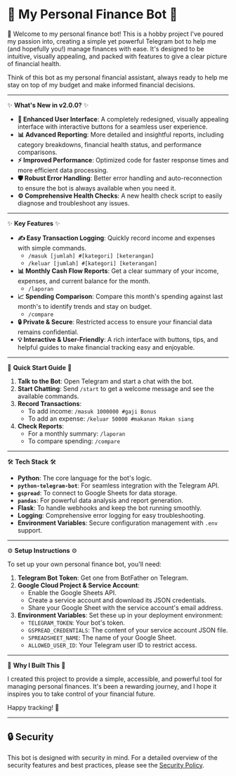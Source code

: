 # 🤖 My Personal Finance Bot 🤖

👋 Welcome to my personal finance bot! This is a hobby project I've poured my passion into, creating a simple yet powerful Telegram bot to help me (and hopefully you!) manage finances with ease. It's designed to be intuitive, visually appealing, and packed with features to give a clear picture of financial health.

Think of this bot as my personal financial assistant, always ready to help me stay on top of my budget and make informed financial decisions.

---

✨ **What's New in v2.0.0?** ✨

*   **🚀 Enhanced User Interface**: A completely redesigned, visually appealing interface with interactive buttons for a seamless user experience.
*   **📊 Advanced Reporting**: More detailed and insightful reports, including category breakdowns, financial health status, and performance comparisons.
*   **⚡ Improved Performance**: Optimized code for faster response times and more efficient data processing.
*   **🛡️ Robust Error Handling**: Better error handling and auto-reconnection to ensure the bot is always available when you need it.
*   **⚙️ Comprehensive Health Checks**: A new health check script to easily diagnose and troubleshoot any issues.

---

✨ **Key Features** ✨

*   **✍️ Easy Transaction Logging**: Quickly record income and expenses with simple commands.
    *   `/masuk [jumlah] #[kategori] [keterangan]`
    *   `/keluar [jumlah] #[kategori] [keterangan]`
*   **📊 Monthly Cash Flow Reports**: Get a clear summary of your income, expenses, and current balance for the month.
    *   `/laporan`
*   **📈 Spending Comparison**: Compare this month's spending against last month's to identify trends and stay on budget.
    *   `/compare`
*   **🔒 Private & Secure**: Restricted access to ensure your financial data remains confidential.
*   **💡 Interactive & User-Friendly**: A rich interface with buttons, tips, and helpful guides to make financial tracking easy and enjoyable.

---

🚀 **Quick Start Guide** 🚀

1.  **Talk to the Bot**: Open Telegram and start a chat with the bot.
2.  **Start Chatting**: Send `/start` to get a welcome message and see the available commands.
3.  **Record Transactions**:
    *   To add income: `/masuk 1000000 #gaji Bonus`
    *   To add an expense: `/keluar 50000 #makanan Makan siang`
4.  **Check Reports**:
    *   For a monthly summary: `/laporan`
    *   To compare spending: `/compare`

---

🛠️ **Tech Stack** 🛠️

*   **Python**: The core language for the bot's logic.
*   **`python-telegram-bot`**: For seamless integration with the Telegram API.
*   **`gspread`**: To connect to Google Sheets for data storage.
*   **`pandas`**: For powerful data analysis and report generation.
*   **Flask**: To handle webhooks and keep the bot running smoothly.
*   **Logging**: Comprehensive error logging for easy troubleshooting.
*   **Environment Variables**: Secure configuration management with `.env` support.

---

⚙️ **Setup Instructions** ⚙️

To set up your own personal finance bot, you'll need:

1.  **Telegram Bot Token**: Get one from BotFather on Telegram.
2.  **Google Cloud Project & Service Account**:
    *   Enable the Google Sheets API.
    *   Create a service account and download its JSON credentials.
    *   Share your Google Sheet with the service account's email address.
3.  **Environment Variables**: Set these up in your deployment environment:
    *   `TELEGRAM_TOKEN`: Your bot's token.
    *   `GSPREAD_CREDENTIALS`: The content of your service account JSON file.
    *   `SPREADSHEET_NAME`: The name of your Google Sheet.
    *   `ALLOWED_USER_ID`: Your Telegram user ID to restrict access.

---

💖 **Why I Built This** 💖

I created this project to provide a simple, accessible, and powerful tool for managing personal finances. It's been a rewarding journey, and I hope it inspires you to take control of your financial future.

Happy tracking! 💸

---

## 🔒 Security

This bot is designed with security in mind. For a detailed overview of the security features and best practices, please see the [Security Policy](SECURITY.md).

